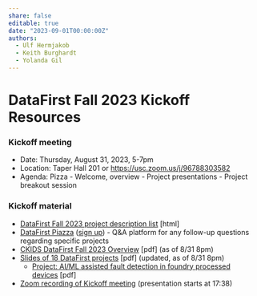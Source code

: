 ```yaml
---
share: false
editable: true
date: "2023-09-01T00:00:00Z"
authors:
  - Ulf Hermjakob
  - Keith Burghardt
  - Yolanda Gil
---
```


# DataFirst Fall 2023 Kickoff Resources

### Kickoff meeting

- Date: Thursday, August 31, 2023, 5-7pm
- Location: Taper Hall 201 or <https://usc.zoom.us/j/96788303582>
- Agenda: Pizza - Welcome, overview - Project presentations - Project breakout session

### Kickoff material

- [DataFirst Fall 2023 project description list](https://www.isi.edu/~ulf/teaching/DataFirstProjectsFall2023.html) [html]
- [DataFirst Piazza](https://piazza.com/usc/fall2023/dsci591/home) ([sign up](https://piazza.com/usc/fall2023/dsci591)) - Q&A platform for any follow-up questions regarding specific projects
- [CKIDS DataFirst Fall 2023 Overview](/website/uploads/semesters/2023-fall/overview.pdf) [pdf] (as of 8/31 8pm)
- [Slides of 18 DataFirst projects](/website/uploads/semesters/2023-fall/projects.pdf) [pdf] (updated, as of 8/31 8pm)
  - [Project: AI/ML assisted fault detection in foundry processed devices](/website/uploads/semesters/2023-fall/rittenbach_walters_datafirst.pdf) [pdf]
- [Zoom recording of Kickoff meeting](https://usc.zoom.us/rec/share/nTXMdgTKs0XPj2yUHdiRNaOzLWAVNFXXXHOBlgx9VRAWCqticu5Z3ArHzHUtO9x8.DYTawJbnYtx2dq4X) (presentation starts at 17:38)
